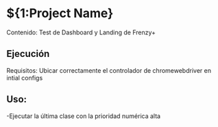 
# ${1:Project Name}
Contenido: Test de Dashboard y Landing de Frenzy+
## Ejecución
Requisitos: Ubicar correctamente el controlador de chromewebdriver en intial configs
## Uso:
-Ejecutar la última clase con la prioridad numérica alta
